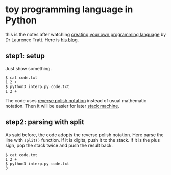 # toy programming language in Python

this is the notes after watching [creating your own programming language](https://www.youtube.com/watch?v=Q2UDHY5as90) by Dr Laurence Tratt. Here is [his blog](https://tratt.net/laurie/blog/).

## step1: setup

Just show something.

```
$ cat code.txt
1 2 +
$ python3 interp.py code.txt 
1 2 +
```

The code uses [reverse polish notation](https://en.wikipedia.org/wiki/Reverse_Polish_notation) instead of usual mathematic notation. Then it will be easier for later [stack machine](https://en.wikipedia.org/wiki/Stack_machine).

## step2: parsing with split

As said before, the code adopts the reverse polish notation. Here parse the line with ```split()``` function. If it is digits, push it to the stack. If it is the plus sign, pop the stack twice and push the result back.

```
$ cat code.txt
1 2 +
$ python3 interp.py code.txt
3
```

